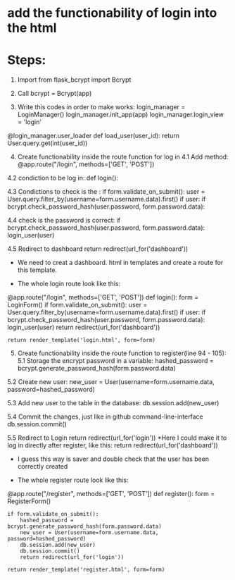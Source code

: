 # add the functionability of login into the html

# Steps:
1. Import <Bcrypt>
from flask_bcrypt import Bcrypt

2. Call <Bcrypt>
bcrypt = Bcrypt(app)

3. Write this codes in order to make <Bcrypt> works:
login_manager = LoginManager()
login_manager.init_app(app)
login_manager.login_view = 'login'

@login_manager.user_loader
def load_user(user_id):
    return User.query.get(int(user_id))



4. Create functionability inside the route function for log in
4.1 Add method:
@app.route("/login", methods=['GET', 'POST'])

4.2 condiction to be log in:
def login():

4.3 Condictions to check is the <username is correct>:
    if form.validate_on_submit():
        user = User.query.filter_by(username=form.username.data).first()
        if user:
            if bcrypt.check_password_hash(user.password, form.password.data):

4.4 check is the password is correct:
            if bcrypt.check_password_hash(user.password, form.password.data):
                login_user(user)

4.5 Redirect to dashboard
return redirect(url_for('dashboard'))
* We need to creat a dashboard. html in templates and create a route for this template. 


* The whole login route look like this:

@app.route("/login", methods=['GET', 'POST'])
def login():
    form = LoginForm()
    if form.validate_on_submit():
        user = User.query.filter_by(username=form.username.data).first()
        if user:
            if bcrypt.check_password_hash(user.password, form.password.data):
                login_user(user)
                return redirect(url_for('dashboard'))

    return render_template('login.html', form=form)



5. Create functionability inside the route function to register(line 94 - 105):
5.1 Storage the encrypt password in a variable:
hashed_password = bcrypt.generate_password_hash(form.password.data)

5.2 Create new user:
new_user = User(username=form.username.data, password=hashed_password)

5.3 Add new user to the table in the database:
db.session.add(new_user)

5.4 Commit the changes, just like in github command-line-interface
db.session.commit()

5.5 Redirect to Login
return redirect(url_for('login'))
*Here I could make it to log in directly after register, like this:
return redirect(url_for('dashboard'))
* I guess this way is saver and double check that the user has been correctly created

* The whole register route look like this:

@app.route("/register", methods=['GET', 'POST'])
def register():
    form = RegisterForm()

    if form.validate_on_submit():
        hashed_password = bcrypt.generate_password_hash(form.password.data)
        new_user = User(username=form.username.data, password=hashed_password)
        db.session.add(new_user)
        db.session.commit()
        return redirect(url_for('login'))

    return render_template('register.html', form=form)

